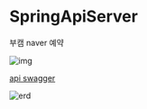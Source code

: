 # SpringApiServer
부캠 naver 예약

![img](https://github.com/cksgns93/SpringApiServer/tree/master/src/main/webapp/img/main.png)


[api swagger](http://49.236.147.192:9090/swagger-ui.html#/%EC%B9%B4%ED%85%8C%EA%B3%A0%EB%A6%AC%20API/getCategoriesUsingGET)

![erd](https://cphinf.pstatic.net/mooc/20181226_29/1545788021781lBc3K_PNG/reservation_ERD_3.png)
